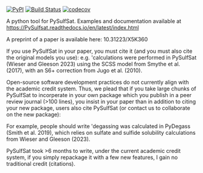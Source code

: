 [![PyPI](https://badgen.net/pypi/v/PySulfSat)](https://pypi.org/project/PySulfSat/)
[![Build Status](https://github.com/PennyWieser/PySulfSat/actions/workflows/main.yml/badge.svg?branch=main)](https://github.com/PennyWieser/PySulfSat/actions/workflows/main.yml)
[![codecov](https://codecov.io/gh/PennyWieser/PySulfSat/branch/main/graph/badge.svg)](https://codecov.io/gh/PennyWieser/PySulfSat/branch/main)

A python tool for PySulfSat.
Examples and documentation available at
https://PySulfsat.readthedocs.io/en/latest/index.html


A preprint of a paper is available here: 10.31223/X5K360

If you use PySulfSat in your paper, you must cite it (and you must also cite the original models you use):
e.g.
'calculations were performed in PySulfSat (Wieser and Gleeson 2023) using the SCSS model from Smythe et al. (2017), with an S6+ correction from Jugo et al. (2010).

Open-source software development practices do not currently align with the academic credit system. Thus, we plead that if you take large chunks of PySulfSat to incorperate in your own package which you publish in a peer review journal (>100 lines), you insist in your paper than in addition to citing your new package, 
users also cite PySulfSat (or contact us to collaborate on the new package):

For example, people should write 'degassing was calculated in PyDegass (Smith et al. 2019), which relies on sulfate and sulfide solubility calculations from Wieser and Gleeson (2023).

 PySulfSat took >6 months to write, under the current academic credit system, if you simply repackage it with a few new features, I gain no traditional credit (citations). 


